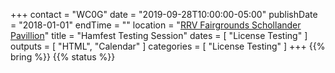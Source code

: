 +++
contact = "WC0G"
date = "2019-09-28T10:00:00-05:00"
publishDate = "2018-01-01"
endTime = ""
location = "[RRV Fairgrounds Schollander Pavillion](/places/rrv-fairgrounds-schollander-pavillion)"
title = "Hamfest Testing Session"
dates = [ "License Testing" ]
outputs = [ "HTML", "Calendar" ]
categories = [ "License Testing" ]
+++
{{% bring %}}
{{% status %}}

